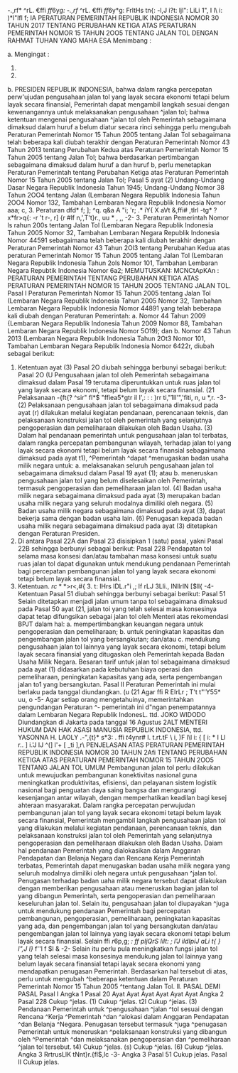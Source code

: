  -.,rf* ^rL. €ffi *ff*6y*g: -.,rf* ^rL. €ffi *ff*6y*g: FrltHs tn{: -l,J i?t: ljl": LiLi 1", I l\ i: )*l"lfl f; IA PERATURAN PEMERINTAH REPUBLIK INDONESIA NOMOR 30 TAHUN 2017 TENTANG PERUBAHAN KETIGA ATAS PERATURAN PEMERINTAH NOMOR 15 TAHUN 2OO5 TENTANG JALAN TOL
DENGAN RAHMAT TUHAN YANG MAHA ESA
Menimbang :

a.
Mengingat :

1.
2.
b. PRESIDEN REPUBLIK INDONESIA, bahwa dalam rangka percepatan perw'ujudan pengusahaan jalan tol yang layak secara ekonomi tetapi belum layak secara finansial, Pemerintah dapat mengambil langkah sesuai dengan kewenangannya untuk melaksanakan pengusahaan ^jalan tol; bahwa ketentuan mengenai pengusahaan ^jalan tol oleh Pemerintah sebagaimana dimaksud dalam huruf a belum diatur secara rinci sehingga perlu mengubah Peraturan Pemerintah Nomor 15 Tahun 2005 tentang Jalan Tol sebagaimana telah beberapa kali diubah terakhir dengan Peraturan Pemerintah Nomor 43 Tahun 2013 tentang Perubahan Kedua atas Peraturan Pemerintah Nomor 15 Tahun 2005 tentang Jalan Tol; bahwa berdasarkan pertimbangan sebagaimana dimaksud dalam huruf a dan huruf b, perlu menetapkan Peraturan Pemerintah tentang Perubahan Ketiga atas Peraturan Pemerintah Nomor 15 Tahun 2005 tentang Jalan Tol; Pasal 5 ayat (2) Undang-Undang Dasar Negara Republik Indonesia Tahun 1945; Undang-Undang Nomor 38 Tahun 2OO4 tentang Jalan (Lembaran Negara Republik Indonesia Tahun 2OO4 Nomor 132, Tambahan Lembaran Negara Republik Indonesia Nomor aaa\; c, 3. Peraturan dfd* f; ]; ^q. q&a A "i; 'r;
.* iY{ X aVt &,ffi# ,tlrl -tg* ?x*fr>q{: -r 't r-, r] {r #lf n,',T't}r., uu * , ,, -2- 3. Peraturan Pemerintah Nomor ls rahun 200s tentang Jalan Tol (Lembaran Negara Republik Indonesia Tahun 2005 Nomor 32, Tambahan Lembaran Negara Republik Indonesia Nomor 44591 sebagaimana telah beberapa kali diubah terakhir dengan Peraturan Pemerintah Nomor 43 Tahun 2Ol3 tentang Perubahan Kedua atas peraturan Pemerintah Nomor 15 Tahun 2005 tentang Jalan Tol (Lembaran Negara Republik Indonesia Tahun 2ols Nomor 101, Tambahan Lembaran Negara Repubtik Indonesia Nomor 6a2\;
MEMUTUSKAN:
 MCNCtApKAn : PERATURAN PEMERINTAH TENTANG PERUBAHAN KETIGA ATAS PERATURAN PEMERINTAH NOMOR 15 TAHUN 2OO5 TENTANG JALAN TOL.
Pasal I
Peraturan Pemerintah Nomor 15 Tahun 2005 tentang Jalan Tol (Lembaran Negara Republik Indonesia Tahun 2005 Nomor 32, Tambahan Lembaran Negara Republik Indonesia Nomor 44891 yang telah beberapa kali diubah dengan Peraturan Pemerintah:
a. Nomor 44 Tahun 2009 {Lembaran Negara Republik Indonesia Tahun 2009 Nomor 88, Tambahan Lembaran Negara Republik Indonesia Nomor 5O19); dan
b. Nomor 43 Tahun 2013 (Lembaran Negara Republik Indonesia Tahun 2Ot3 Nomor 101, Tambahan Lembaran Negara Republik Indonesia Nomor 6422r, diubah sebagai berikut:
1. Ketentuan ayat (3) Pasal 2O diubah sehingga berbunyi sebagai berikut: Pasal 2O (U Pengusahaan jalan tol oleh Pemerintah sebagaimana dimaksud dalam Pasal 19 terutama diperuntukkan untuk ruas jalan tol yang layak secara ekonomi, tetapi belum layak secara finansial. (21 Pelaksanaan -{ft{? ^sir" fl*$ "ffiea5*gtr il I',: : : )rr ti,"1ll'",'fiti, n, u *,r. -3- (2) Pelaksanaan pengusahaan jalan tol sebagaimana dimaksud pada ayat (r) dilakukan melalui kegiatan pendanaan, perencanaan teknis, dan pelaksanaan konstruksi jalan tol oleh pemerintah yang seianjutnya pengoperasian dan pemeliharaan dilakukan oleh Badan Usaha. (3) Dalam hal pendanaan pemerintah untuk pengusahaan jalan tol terbatas, dalam rangka percepatan pembangunan wilayah, terhadap jalan tol yang layak secara ekonomi tetapi belum layak secara finansial sebagaimana dimaksud pada ayat t1), ^Pemerintah ^dapat ^menugaskan badan usaha milik negara untuk:
a. melaksanakan seluruh pengusahaan jalan tol sebagaimana dimaksud dalam Pasal 19 ayat {1); atau
b. meneruskan pengusahaan jalan tol yang belum diselesaikan oleh Pemerintah, termasuk pengoperasian dan pemeliharaan jalan tol. (4) Badan usaha milik negara sebagaimana dimaksud pada ayat (3) merupakan badan usaha milik negara yang seluruh modalnya dimiliki oleh negara. (5) Badan usaha milik negara sebagaimana dimaksud pada ayat (3), dapat bekerja sama dengan badan usaha lain. (6) Penugasan kepada badan usaha milik negara sebagaimana dimaksud pada ayat (3) ditetapkan dengan Peraturan Presiden.
2. Di antara Pasal 22A dan Pasal 23 disisipkan 1 (satu) pasal, yakni Pasal 22B sehingga berbunyi sebagai berikut:
Pasal 228
Pendapatan tol selama masa konsesi dan/atau tambahan masa konsesi untuk suatu ruas jalan tol dapat digunakan untuk mendukung pendanaan Pemerintah bagi percepatan pembangunan jalan tol yang layak secara ekonomi tetapi belum layak secara finansial.
3. Ketentuan. $rc **$>r<,#{ 3. t: lHrs lDL.r"i ,; lf rLJ 3Lli., lNllrlN [$ll{ -4- Ketentuan Pasal 51 diubah sehingga berbunyi sebagai berikut:
Pasal 51
Seiain ditetapkan menjadi jalan umum tanpa tol sebagaimana dimaksud pada Pasal 50 ayat (21, jalan toi yang telah selesai masa konsesinya dapat tetap difungsikan sebagai jalan tol oleh Menteri atas rekomendasi BPJT dalam hal:
a. mempertimbangkan keuangan negara untuk pengoperasian dan pemeliharaan;
b. untuk peningkatan kapasitas dan pengembangan jalan tol yang bersangkutan; dan/atau
c. mendukung pengusahaan jalan tol lainnya yang layak secara ekonomi, tetapi belum layak secara finansial yang ditugaskan oleh Pemerintah kepada Badan Usaha Milik Negara. Besaran tarif untuk jalan tol sebagaimana dimaksud pada ayat (1) didasarkan pada kebutuhan biaya operasi dan pemeliharaan, peningkatan kapasitas yang ada, serta pengembangan jalan to1 yang bersangkutan.
Pasal II
Peraturan Pemerintah ini mulai berlaku pada tanggal diundangkan. (u (21 Agar ffi R EIrLr ; T't t"'Y55* uu, o -5- Agar setiap orang mengetahuinya, memerintahkan pengundangan Peraturan ^- pemerintah ini d"ngan penempatannya dalam Lembaran Negara Republik IndonesL. ttd. JOKO WIDODO Diundangkan di Jakarta pada tanggal 16 Agustus 2ALT MENTERI HUKUM DAN HAK ASASI MANUSIA REPUBLIK INDONESIA, ttd. YASONNA H. LAOLY .-",{t}* s*3:
. ffi *t*4ynr# I.
t.rt.tF \ i, )F l\l i: { [ i: * I Ll r.. ] i.'J IJ ^(] l'+ [ _ti ],r\ PENJELASAN ATAS PERATURAN PEMERINTAH REPUBLIK INDONESIA NOMOR 30 TAHUN 2Afi TENTANG PERUBAHAN KETIGA ATAS PERATURAN PEMERINTAH NOMOR 15 TAHUN 2OO5 TENTANG JALAN TOL UMUM Pembangunan jalan tol perlu dilakukan untuk mewujudkan pembangunan konektivitas nasional guna meningkatkan produktivitas, efisiensi, dan pelayanan sistem logistik nasional bagi penguatan daya saing bangsa dan mengurangi kesenjangan antar wilayah, dengan memperhatikan keadilan bagi kesej ahteraan masyarakat. Dalam rangka percepatan perwujudan pembangunan jalan tol yang layak secara ekonomi tetapi belum layak secara finansial, Pemerintah mengambil langkah pengusahaan jalan tol yang dilakukan melalui kegiatan pendanaan, perencanaan teknis, dan pelaksanaan konstruksi jalan tol oleh Pemerintah yang selanjutnya pengoperasian dan pemeliharaan dilakukan oleh Badan Usaha. Daiam hal pendanaan Pemerintah yang dialokasikan dalam Anggaran Pendapatan dan Belanja Negara dan Rencana Kerja Pemerintah terbatas, Pemerintah dapat menugaskan badan usaha milik negara yang seluruh modalnya dimiliki oleh negara untuk pengusahaan ^jalan tol. Penugasan terhadap badan uaha milik negara tersebut dapat dilakukan dengan memberikan pengusahaan atau meneruskan bagian jalan tol yang dibangun Pemerintah, serta pengoperasian dan pemeliharaan keseluruhan jalan tol. Selain itu, pengusahaan jalan tol diupayakan ^juga untuk mendukung pendanaan Pemerintah bagi percepatan pembangunan, pengoperasian, pemeliharaan, peningkatan kapasitas yang ada, dan pengembangan jalan tol yang bersangkutan dan/atau pengembangan jalan tol lainnya yang iayak secara ekonomi tetapi belum layak secara finansial. Selain ffi *r*6p,g; *: ff pljQrS lilt: ; l'J ildIpiJ aLi t{ } l",J l}* f''l f $l & -2- Selain itu perlu pula meningkatkan fungsi jalan tol yang telah selesai masa konsesinya mendukung jalan tol lainnya yang belum layak secara finansial tetapi layak secara ekonomi yang mendapatkan penugasan Pemerintah. Berdasarkan hal tersebut di atas, perlu untuk mengubah ^beberapa ketentuan dalam Peraturan Pemerintah Nomor 15 Tahun 2005 ^tentang Jalan Tol. II. PASAL DEMI PASAL Pasal I Angka 1 Pasal 20 Ayat Ayat Ayat Ayat Ayat Ayat Angka 2 Pasal 228 Cukup ^jelas.
(1) Cukup ^jelas. t2l Cukup ^jeias.
(3) Pendanaan Pemerintah untuk ^pengusahaan ^jalan ^tol sesuai dengan Rencana ^Kerja ^Pemerintah ^dan ^alokasi dalam Anggaran Pendapatan ^dan Belanja ^Negara. Penugasan tersebut termasuk ^juga ^penugasan Pemerintah untuk meneruskan ^pelaksanaan konstruksi yang dibangun oleh ^Pemerintah ^dan meiaksanakan pengoperasian dan ^pemeliharaan ^jalan tol tersebut. t4) Cukup ^jelas. (s) Cukup ^jelas.
(6) Cukup ^jelas. Angka 3 RrtrusLlK tNnt}r.{fl$,lc -3- Angka 3 Pasal 51 Cukup jelas. Pasal II Cukup jelas.